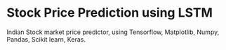 # Stock Price Prediction using LSTM
Indian Stock market price predictor, using Tensorflow, Matplotlib, Numpy, Pandas, Scikit learn, Keras.

